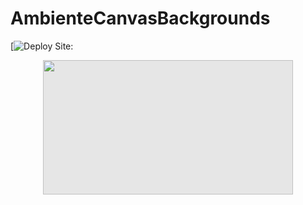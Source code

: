 # AmbienteCanvasBackgrounds
 [![Deploy Site:]()

<img style="display: block;-webkit-user-select: none;margin: auto;cursor: zoom-in;background-color: hsl(0, 0%, 90%);transition: background-color 300ms;" src="https://raw.githubusercontent.com/DevCleverton/AmbienteCanvasBackgrounds/master/download%20(1).png" width="400" height="215">
